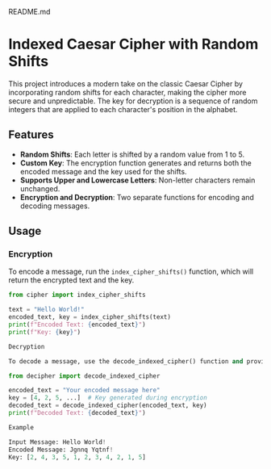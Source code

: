 README.md

# Indexed Caesar Cipher with Random Shifts

This project introduces a modern take on the classic Caesar Cipher by incorporating random shifts for each character, making the cipher more secure and unpredictable. The key for decryption is a sequence of random integers that are applied to each character's position in the alphabet.

## Features

- **Random Shifts**: Each letter is shifted by a random value from 1 to 5.
- **Custom Key**: The encryption function generates and returns both the encoded message and the key used for the shifts.
- **Supports Upper and Lowercase Letters**: Non-letter characters remain unchanged.
- **Encryption and Decryption**: Two separate functions for encoding and decoding messages.

## Usage

### Encryption
To encode a message, run the `index_cipher_shifts()` function, which will return the encrypted text and the key.

```python
from cipher import index_cipher_shifts

text = "Hello World!"
encoded_text, key = index_cipher_shifts(text)
print(f"Encoded Text: {encoded_text}")
print(f"Key: {key}")

Decryption

To decode a message, use the decode_indexed_cipher() function and provide the encoded text along with the key.

from decipher import decode_indexed_cipher

encoded_text = "Your encoded message here"
key = [4, 2, 5, ...]  # Key generated during encryption
decoded_text = decode_indexed_cipher(encoded_text, key)
print(f"Decoded Text: {decoded_text}")

Example

Input Message: Hello World!
Encoded Message: Jgnnq Yqtnf!
Key: [2, 4, 3, 5, 1, 2, 3, 4, 2, 1, 5]

